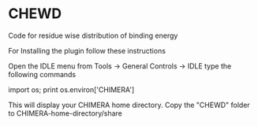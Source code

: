 # CHEWD
Code for residue wise distribution of binding energy

For Installing the plugin follow these instructions

Open the IDLE menu from Tools -> General Controls -> IDLE
type the following commands

import os; print os.environ['CHIMERA']

This will display your CHIMERA home directory. Copy the "CHEWD" folder to CHIMERA-home-directory/share

